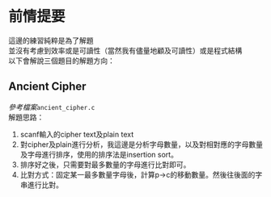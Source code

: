 # 前情提要
這邊的練習純粹是為了解題<br>
並沒有考慮到效率或是可讀性（當然我有儘量地顧及可讀性）或是程式結構<br>
以下會解說三個題目的解題方向：
## Ancient Cipher
*參考檔案*`ancient_cipher.c`<br>
解題思路：<br>
1. scanf輸入的cipher text及plain text
2. 對cipher及plain進行分析，我這邊是分析字母數量，以及對相對應的字母數量及字母進行排序，使用的排序法是insertion sort。
3. 排序好之後，只需要對最多數量的字母進行比對即可。
4. 比對方式：固定某一最多數量字母後，計算p&rarr;c的移動數量。然後往後面的字串進行比對。



